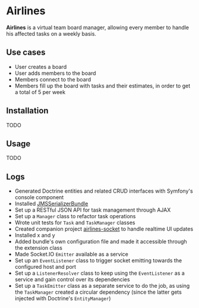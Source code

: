 # Airlines

**Airlines** is a virtual team board manager, allowing every member to handle his affected tasks on a weekly basis.

## Use cases

- User creates a board
- User adds members to the board
- Members connect to the board
- Members fill up the board with tasks and their estimates, in order to get a total of 5 per week

## Installation

TODO

## Usage

TODO

## Logs

- Generated Doctrine entities and related CRUD interfaces with Symfony's console component
- Installed [JMSSerializerBundle](https://github.com/schmittjoh/JMSSerializerBundle)
- Set up a RESTful JSON API for task management through AJAX
- Set up a `Manager` class to refactor task operations
- Wrote unit tests for `Task` and `TaskManager` classes
- Created companion project [airlines-socket](https://github.com/neemzy/airlines-socket) to handle realtime UI updates
- Installed x and y
- Added bundle's own configuration file and made it accessible through the extension class
- Made Socket.IO `Emitter` available as a service
- Set up an `EventListener` class to trigger socket emitting towards the configured host and port
- Set up a `ListenerResolver` class to keep using the `EventListener` as a service and gain control over its dependencies
- Set up a `TaskEmitter` class as a separate service to do the job, as using the `TaskManager` created a circular dependency (since the latter gets injected with Doctrine's `EntityManager`)